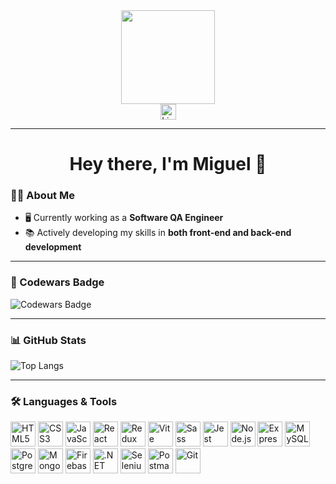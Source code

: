 <div align="center">
  <img height="150" src="https://media4.giphy.com/media/aEwLTJvYxwo1L09oyP/giphy.webp?cid=ecf05e47iixmrfxr7ck7lix4ekrtrgsjfnuc1hoq888uin9c&ep=v1_gifs_search&rid=giphy.webp&ct=g" />
</div>

<div align="center">
  <a href="https://www.linkedin.com/in/miguel-pardal-esparis/" target="_blank">
    <img src="https://img.shields.io/static/v1?message=LinkedIn&logo=linkedin&label=&color=0077B5&logoColor=white&labelColor=&style=for-the-badge" height="25" alt="LinkedIn Badge" />
  </a>
</div>

---

<h1 align="center">Hey there, I'm Miguel 👋</h1>

###

### 👨‍💻 About Me

- 🖥️ Currently working as a **Software QA Engineer**  
- 📚 Actively developing my skills in **both front-end and back-end development**

---

### 🏅 Codewars Badge

![Codewars Badge](https://www.codewars.com/users/mipaes7/badges/small)

---

### 📊 GitHub Stats

![Top Langs](https://github-readme-stats.vercel.app/api/top-langs/?username=mipaes7&hide_progress=true)

---

### 🛠️ Languages & Tools

<div align="left">
  <img src="https://img.shields.io/badge/HTML5-E34F26?logo=html5&logoColor=white&style=for-the-badge" height="40" alt="HTML5" />
  <img src="https://img.shields.io/badge/CSS3-1572B6?logo=css3&logoColor=white&style=for-the-badge" height="40" alt="CSS3" />
  <img src="https://img.shields.io/badge/JavaScript-F7DF1E?logo=javascript&logoColor=black&style=for-the-badge" height="40" alt="JavaScript" />
  <img src="https://img.shields.io/badge/React-61DAFB?logo=react&logoColor=black&style=for-the-badge" height="40" alt="React" />
  <img src="https://img.shields.io/badge/Redux-764ABC?logo=redux&logoColor=white&style=for-the-badge" height="40" alt="Redux" />
  <img src="https://img.shields.io/badge/Vite-646CFF?logo=vite&logoColor=white&style=for-the-badge" height="40" alt="Vite" />
  <img src="https://img.shields.io/badge/Sass-CC6699?logo=sass&logoColor=black&style=for-the-badge" height="40" alt="Sass" />
  <img src="https://img.shields.io/badge/Jest-C21325?logo=jest&logoColor=white&style=for-the-badge" height="40" alt="Jest" />
  <img src="https://img.shields.io/badge/Node.js-339933?logo=nodedotjs&logoColor=white&style=for-the-badge" height="40" alt="Node.js" />
  <img src="https://img.shields.io/badge/Express-000000?logo=express&logoColor=white&style=for-the-badge" height="40" alt="Express" />
  <img src="https://img.shields.io/badge/MySQL-4479A1?logo=mysql&logoColor=white&style=for-the-badge" height="40" alt="MySQL" />
  <img src="https://img.shields.io/badge/PostgreSQL-4169E1?logo=postgresql&logoColor=white&style=for-the-badge" height="40" alt="PostgreSQL" />
  <img src="https://img.shields.io/badge/MongoDB-47A248?logo=mongodb&logoColor=white&style=for-the-badge" height="40" alt="MongoDB" />
  <img src="https://img.shields.io/badge/Firebase-FFCA28?logo=firebase&logoColor=black&style=for-the-badge" height="40" alt="Firebase" />
  <img src="https://img.shields.io/badge/.NET-512BD4?logo=dotnet&logoColor=white&style=for-the-badge" height="40" alt=".NET" />
  <img src="https://img.shields.io/badge/Selenium-43B02A?logo=selenium&logoColor=black&style=for-the-badge" height="40" alt="Selenium" />
  <img src="https://img.shields.io/badge/Postman-FF6C37?logo=postman&logoColor=black&style=for-the-badge" height="40" alt="Postman" />
  <img src="https://img.shields.io/badge/Git-F05032?logo=git&logoColor=white&style=for-the-badge" height="40" alt="Git" />
</div>

